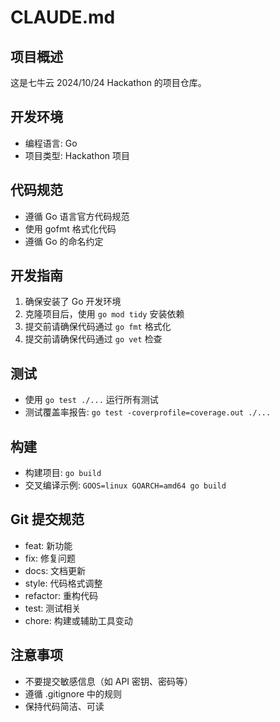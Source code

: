 # CLAUDE.md

## 项目概述
这是七牛云 2024/10/24 Hackathon 的项目仓库。

## 开发环境
- 编程语言: Go
- 项目类型: Hackathon 项目

## 代码规范
- 遵循 Go 语言官方代码规范
- 使用 gofmt 格式化代码
- 遵循 Go 的命名约定

## 开发指南
1. 确保安装了 Go 开发环境
2. 克隆项目后，使用 `go mod tidy` 安装依赖
3. 提交前请确保代码通过 `go fmt` 格式化
4. 提交前请确保代码通过 `go vet` 检查

## 测试
- 使用 `go test ./...` 运行所有测试
- 测试覆盖率报告: `go test -coverprofile=coverage.out ./...`

## 构建
- 构建项目: `go build`
- 交叉编译示例: `GOOS=linux GOARCH=amd64 go build`

## Git 提交规范
- feat: 新功能
- fix: 修复问题
- docs: 文档更新
- style: 代码格式调整
- refactor: 重构代码
- test: 测试相关
- chore: 构建或辅助工具变动

## 注意事项
- 不要提交敏感信息（如 API 密钥、密码等）
- 遵循 .gitignore 中的规则
- 保持代码简洁、可读
